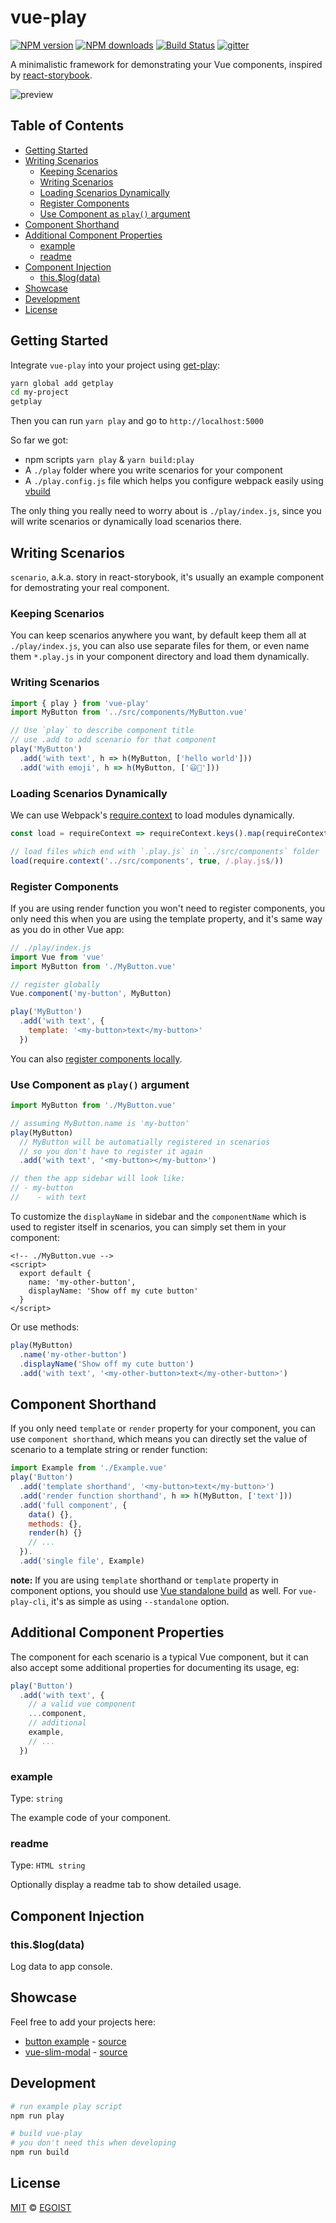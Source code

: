 # vue-play

[![NPM version](https://img.shields.io/npm/v/vue-play.svg?style=flat-square)](https://npmjs.com/package/vue-play) [![NPM downloads](https://img.shields.io/npm/dm/vue-play.svg?style=flat-square)](https://npmjs.com/package/vue-play) [![Build Status](https://img.shields.io/circleci/project/vue-play/vue-play/master.svg?style=flat-square)](https://circleci.com/gh/vue-play/vue-play) [![gitter](https://img.shields.io/gitter/room/vue-play/vue-play.svg?style=flat-square)](https://gitter.im/vue-play/vue-play)

A minimalistic framework for demonstrating your Vue components, inspired by [react-storybook](https://github.com/kadirahq/react-storybook).

![preview](./media/preview.gif)

## Table of Contents

<!-- toc -->

- [Getting Started](#getting-started)
- [Writing Scenarios](#writing-scenarios)
  * [Keeping Scenarios](#keeping-scenarios)
  * [Writing Scenarios](#writing-scenarios-1)
  * [Loading Scenarios Dynamically](#loading-scenarios-dynamically)
  * [Register Components](#register-components)
  * [Use Component as `play()` argument](#use-component-as-play-argument)
- [Component Shorthand](#component-shorthand)
- [Additional Component Properties](#additional-component-properties)
  * [example](#example)
  * [readme](#readme)
- [Component Injection](#component-injection)
  * [this.$log(data)](#thislogdata)
- [Showcase](#showcase)
- [Development](#development)
- [License](#license)

<!-- tocstop -->

## Getting Started

Integrate `vue-play` into your project using [get-play](https://github.com/vue-play/getplay):

```bash
yarn global add getplay
cd my-project
getplay
```

Then you can run `yarn play` and go to `http://localhost:5000`

So far we got:

- npm scripts `yarn play` & `yarn build:play`
- A `./play` folder where you write scenarios for your component
- A `./play.config.js` file which helps you configure webpack easily using [vbuild](https://vbuild.js.org)


The only thing you really need to worry about is `./play/index.js`, since you will write scenarios or dynamically load scenarios there.

## Writing Scenarios

`scenario`, a.k.a. story in react-storybook, it's usually an example component for demostrating your real component.

### Keeping Scenarios

You can keep scenarios anywhere you want, by default keep them all at `./play/index.js`, you can also use separate files for them, or even name them `*.play.js` in your component directory and load them dynamically.

### Writing Scenarios

```js
import { play } from 'vue-play'
import MyButton from '../src/components/MyButton.vue'

// Use `play` to describe component title
// use .add to add scenario for that component
play('MyButton')
  .add('with text', h => h(MyButton, ['hello world']))
  .add('with emoji', h => h(MyButton, ['😃🍻']))
```

### Loading Scenarios Dynamically

We can use Webpack's [require.context](https://webpack.github.io/docs/context.html#require-context) to load modules dynamically.

```js
const load = requireContext => requireContext.keys().map(requireContext)

// load files which end with `.play.js` in `../src/components` folder
load(require.context('../src/components', true, /.play.js$/))
```

### Register Components

If you are using render function you won't need to register components, you only need this when you are using the template property, and it's same way as you do in other Vue app:

```js
// ./play/index.js
import Vue from 'vue'
import MyButton from './MyButton.vue'

// register globally
Vue.component('my-button', MyButton)

play('MyButton')
  .add('with text', {
    template: '<my-button>text</my-button>'
  })
```

You can also [register components locally](https://vuejs.org/v2/guide/components.html#Local-Registration).

### Use Component as `play()` argument

```js
import MyButton from './MyButton.vue'

// assuming MyButton.name is 'my-button'
play(MyButton)
  // MyButton will be automatially registered in scenarios
  // so you don't have to register it again
  .add('with text', '<my-button></my-button>')

// then the app sidebar will look like:
// - my-button
//    - with text
```

To customize the `displayName` in sidebar and the `componentName` which is used to register itself in scenarios, you can simply set them in your component:

```vue
<!-- ./MyButton.vue -->
<script>
  export default {
    name: 'my-other-button',
    displayName: 'Show off my cute button'
  }
</script>
```

Or use methods:

```js
play(MyButton)
  .name('my-other-button')
  .displayName('Show off my cute button')
  .add('with text', '<my-other-button>text</my-other-button>')
```

## Component Shorthand

If you only need `template` or `render` property for your component, you can use `component shorthand`, which means you can directly set the value of scenario to a template string or render function:

```js
import Example from './Example.vue'
play('Button')
  .add('template shorthand', '<my-button>text</my-button>')
  .add('render function shorthand', h => h(MyButton, ['text']))
  .add('full component', {
    data() {},
    methods: {},
    render(h) {}
    // ...
  }).
  .add('single file', Example)
```

**note:** If you are using `template` shorthand or `template` property in component options, you should use [Vue standalone build](https://vuejs.org/guide/installation.html#Standalone-vs-Runtime-only-Build) as well. For `vue-play-cli`, it's as simple as using `--standalone` option.

## Additional Component Properties

The component for each scenario is a typical Vue component, but it can also accept some additional properties for documenting its usage, eg:

```js
play('Button')
  .add('with text', {
    // a valid vue component
    ...component,
    // additional
    example,
    // ...
  })
```

### example

Type: `string`

The example code of your component.

### readme

Type: `HTML string`

Optionally display a readme tab to show detailed usage.

## Component Injection

### this.$log(data)

Log data to app console.

## Showcase

Feel free to add your projects here:

- [button example](http://vue-play-button.surge.sh/#/) - [source](https://github.com/vue-play/vue-play/tree/master/play)
- [vue-slim-modal](https://egoistian.com/vue-slim-modal/#/) - [source](https://github.com/egoist/vue-slim-modal/tree/master/play)

## Development

```bash
# run example play script
npm run play

# build vue-play
# you don't need this when developing
npm run build
```

## License

[MIT](https://egoist.mit-license.org) &copy; [EGOIST](https://github.com/egoist)
